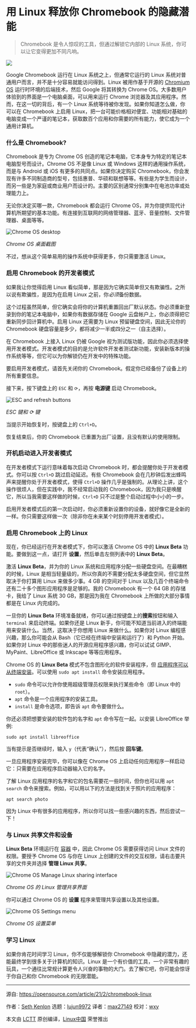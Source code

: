 [#]: collector: (lujun9972)
[#]: translator: (max27149)
[#]: reviewer: (wxy)
[#]: publisher: (wxy)
[#]: url: (https://linux.cn/article-13149-1.html)
[#]: subject: (Unlock your Chromebook's hidden potential with Linux)
[#]: via: (https://opensource.com/article/21/2/chromebook-linux)
[#]: author: (Seth Kenlon https://opensource.com/users/seth)

用 Linux 释放你 Chromebook 的隐藏潜能
======

> Chromebook 是令人惊叹的工具，但通过解锁它内部的 Linux 系统，你可以让它变得更加不同凡响。

![](https://img.linux.net.cn/data/attachment/album/202102/24/114254qstdq1dhj288jh1z.jpg)

Google Chromebook 运行在 Linux 系统之上，但通常它运行的 Linux 系统对普通用户而言，并不是十分容易就能访问得到。Linux 被用作基于开源的 [Chromium OS][2] 运行时环境的后端技术，然后 Google 将其转换为 Chrome OS。大多数用户体验到的界面是一个电脑桌面，可以用来运行 Chrome 浏览器及其应用程序。然而，在这一切的背后，有一个 Linux 系统等待被你发现。如果你知道怎么做，你可以在 Chromebook 上启用 Linux，把一台可能价格相对便宜、功能相对基础的电脑变成一个严谨的笔记本，获取数百个应用和你需要的所有能力，使它成为一个通用计算机。

### 什么是 Chromebook?

Chromebook 是专为 Chrome OS 创造的笔记本电脑，它本身专为特定的笔记本电脑型号而设计。Chrome OS 不是像 Linux 或 Windows 这样的通用操作系统，而是与 Android 或 iOS 有更多的共同点。如果你决定购买 Chromebook，你会发现有许多不同制造商的型号，包括惠普、华硕和联想等等。有些是为学生而设计，而另一些是为家庭或商业用户而设计的。主要的区别通常分别集中在电池功率或处理能力上。

无论你决定买哪一款，Chromebook 都会运行 Chrome OS，并为你提供现代计算机所期望的基本功能。有连接到互联网的网络管理器、蓝牙、音量控制、文件管理器、桌面等等。

![Chrome OS desktop][3]

*Chrome OS 桌面截图*

不过，想从这个简单易用的操作系统中获得更多，你只需要激活 Linux。

### 启用 Chromebook 的开发者模式

如果我让你觉得启用 Linux 看似简单，那是因为它确实简单但又有欺骗性。之所以说有欺骗性，是因为在启用 Linux 之前，你*必须*备份数据。

这个过程虽然简单，但它确实会将你的计算机重置回出厂默认状态。你必须重新登录到你的笔记本电脑中，如果你有数据存储在 Google 云盘帐户上，你必须得把它重新同步回计算机中。启用 Linux 还需要为 Linux 预留硬盘空间，因此无论你的 Chromebook 硬盘容量是多少，都将减少一半或四分之一（自主选择）。

在 Chromebook 上接入 Linux 仍被 Google 视为测试版功能，因此你必须选择使用开发者模式。开发者模式的目的是允许软件开发者测试新功能，安装新版本的操作系统等等，但它可以为你解锁仍在开发中的特殊功能。

要启用开发者模式，请首先关闭你的 Chromebook。假定你已经备份了设备上的所有重要信息。

接下来，按下键盘上的 `ESC` 和 `⟳`，再按 **电源键** 启动 Chromebook。

![ESC and refresh buttons][4]

*ESC 键和 ⟳ 键*

当提示开始恢复时，按键盘上的 `Ctrl+D`。

恢复结束后，你的 Chromebook 已重置为出厂设置，且没有默认的使用限制。

### 开机启动进入开发者模式

在开发者模式下运行意味着每次启动 Chromebook 时，都会提醒你处于开发者模式。你可以按 `Ctrl+D` 跳过启动延迟。有些 Chromebook 会在几秒钟后发出蜂鸣声来提醒你处于开发者模式，使得 `Ctrl+D` 操作几乎是强制的。从理论上讲，这个操作很烦人，但在实践中，我不经常启动我的 Chromebook，因为我只是唤醒它，所以当我需要这样做的时候，`Ctrl+D` 只不过是整个启动过程中小小的一步。

启用开发者模式后的第一次启动时，你必须重新设置你的设备，就好像它是全新的一样。你只需要这样做一次（除非你在未来某个时刻停用开发者模式）。

### 启用 Chromebook 上的 Linux

现在，你已经运行在开发者模式下，你可以激活 Chrome OS 中的 **Linux Beta** 功能。要做到这一点，请打开 **设置**，然后单击左侧列表中的 **Linux Beta**。

激活 **Linux Beta**，并为你的 Linux 系统和应用程序分配一些硬盘空间。在最糟糕的时候，Linux 是相当轻量级的，所以你真的不需要分配太多硬盘空间，但它显然取决于你打算用 Linux 来做多少事。4 GB 的空间对于 Linux 以及几百个终端命令还有二十多个图形应用程序是足够的。我的 Chromebook 有一个 64 GB 的存储卡，我给了 Linux 系统 30 GB，那是因为我在 Chromebook 上所做的大部分事情都是在 Linux 内完成的。

一旦你的 **Linux Beta** 环境准备就绪，你可以通过按键盘上的**搜索**按钮和输入 `terminal` 来启动终端。如果你还是 Linux 新手，你可能不知道当前进入的终端能用来安装什么。当然，这取决于你想用 Linux 来做什么。如果你对 Linux 编程感兴趣，那么你可能会从 Bash（它已经在终端中安装和运行了）和 Python 开始。如果你对 Linux 中的那些迷人的开源应用程序感兴趣，你可以试试 GIMP、MyPaint、LibreOffice 或 Inkscape 等等应用程序。

Chrome OS 的 **Linux Beta** 模式不包含图形化的软件安装程序，但 [应用程序可以从终端安装][5]。可以使用 `sudo apt install` 命令安装应用程序。

  * `sudo` 命令可以允许你使用超级管理员权限来执行某些命令（即 Linux 中的 `root`）。
  * `apt` 命令是一个应用程序的安装工具。
  * `install` 是命令选项，即告诉 `apt` 命令要做什么。

你还必须把想要安装的软件包的名字和 `apt` 命令写在一起。以安装 LibreOffice 举例:

```
sudo apt install libreoffice
```
当有提示是否继续时，输入 `y`（代表“确认”），然后按 **回车键**。

一旦应用程序安装完毕，你可以像在 Chrome OS 上启动任何应用程序一样启动它：只需要在应用程序启动器输入它的名字。

了解 Linux 应用程序的名字和它的包名需要花一些时间，但你也可以用 `apt search` 命令来搜索。例如，可以用以下的方法是找到关于照片的应用程序：

```
apt search photo
```

因为 Linux 中有很多的应用程序，所以你可以找一些感兴趣的东西，然后尝试一下！

### 与 Linux 共享文件和设备

 **Linux Beta** 环境运行在 [容器][7] 中，因此 Chrome OS 需要获得访问 Linux 文件的权限。要授予 Chrome OS 与你在 Linux 上创建的文件的交互权限，请右击要共享的文件夹并选择 **管理 Linux 共享**。

![Chrome OS Manage Linux sharing interface][8]

*Chrome OS 的 Linux 管理共享界面*

你可以通过 Chrome OS 的 **设置** 程序来管理共享设置以及其他设置。

![Chrome OS Settings menu][9]

*Chrome OS 设置菜单*

### 学习 Linux

如果你肯花时间学习 Linux，你不仅能够解锁你 Chromebook 中隐藏的潜力，还能最终学到很多关于计算机的知识。Linux 是一个有价值的工具，一个非常有趣的玩具，一个通往比常规计算更令人兴奋的事物的大门。去了解它吧，你可能会惊讶于你自己和你 Chromebook 的无限潜能。

---

源自: https://opensource.com/article/21/2/chromebook-linux

作者：[Seth Kenlon][a]
选题：[lujun9972][b]
译者：[max27149](https://github.com/max27149)
校对：[wxy](https://github.com/wxy)

本文由 [LCTT](https://github.com/LCTT/TranslateProject) 原创编译，[Linux中国](https://linux.cn/) 荣誉推出

[a]: https://opensource.com/users/seth
[b]: https://github.com/lujun9972
[1]: https://opensource.com/sites/default/files/styles/image-full-size/public/lead-images/wfh_work_home_laptop_work.png?itok=VFwToeMy (Working from home at a laptop)
[2]: https://www.chromium.org/chromium-os
[3]: https://opensource.com/sites/default/files/chromeos.png
[4]: https://opensource.com/sites/default/files/esc-refresh.png
[5]: https://opensource.com/article/18/1/how-install-apps-linux
[6]: https://opensource.com/tags/linux
[7]: https://opensource.com/resources/what-are-linux-containers
[8]: https://opensource.com/sites/default/files/chromeos-manage-linux-sharing.png
[9]: https://opensource.com/sites/default/files/chromeos-beta-linux.png
